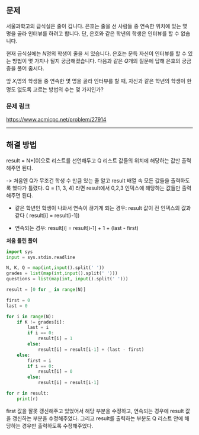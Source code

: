 ## 문제

서울과학고의 급식실은 줄이 깁니다. 은호는 줄을 선 사람들 중 연속한 위치에 있는 몇 명을 골라 인터뷰를 하려고 합니다. 단, 은호와 같은 학년의 학생은 인터뷰를 할 수 없습니다.

현재 급식실에는
$N$명의 학생이 줄을 서 있습니다. 은호는 문득 자신이 인터뷰를 할 수 있는 방법이 몇 가지나 될지 궁금해졌습니다. 다음과 같은
$Q$개의 질문에 답해 은호의 궁금증을 풀어 줍시다.

앞
$X_i$명의 학생들 중 연속한 몇 명을 골라 인터뷰를 할 때, 자신과 같은 학년의 학생이 한 명도 없도록 고르는 방법의 수는 몇 가지인가?

### 문제 링크

https://www.acmicpc.net/problem/27914

---

## 해결 방법

result = N\*[0]으로 리스트를 선언해두고 Q 리스트 값들의 위치에 해당하는 값만 출력해주면 된다.

-> 처음엔 Q가 무조건 학생 수 만큼 있는 줄 알고 result 배열 속 모든 값들을 출력하도록 했다가 틀렸다.
Q = [1, 3, 4] 라면 result에서 0,2,3 인덱스에 해당하는 값들만 출력해주면 된다.

- 같은 학년인 학생이 나와서 연속이 끊기게 되는 경우: result 값이 전 인덱스의 값과 같다 ( result[i] = result[i-1])

- 연속되는 경우: result[i] = result[i-1] + 1 + (last - first)

**처음 틀린 풀이**

```python
import sys
input = sys.stdin.readline

N, K, Q = map(int,input().split(' '))
grades = list(map(int,input().split(' ')))
questions = list(map(int, input().split(' ')))

result = [0 for _ in range(N)]

first = 0
last = 0

for i in range(N):
    if K != grades[i]:
        last = i
        if i == 0:
            result[i] = 1
        else:
            result[i] = result[i-1] + (last - first)
    else:
        first = i
        if i == 0:
            result[i] = 0
        else:
            result[i] = result[i-1]

for r in result:
    print(r)
```

first 값을 잘못 갱신해주고 있었어서 해당 부분을 수정하고, 연속되는 경우에 result 값을 갱신하는 부분을 수정해주었다.
그리고 result를 출력하는 부분도 Q 리스트 안에 해당하는 경우만 출력하도록 수정해주었다.
